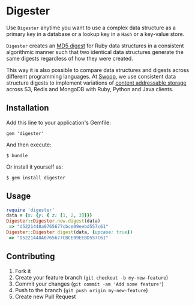 # Digester

Use `Digester` anytime you want to use a complex data structure as a primary key
in a database or a lookup key in a `Hash` or a key-value store.

`Digester` creates an [MD5 digest](http://en.wikipedia.org/wiki/MD5) for Ruby
data structures in a consistent algorithmic manner such that two identical
data structures generate the same digests regardless of how they were
created. 

This way it is also possible to compare data structures and digests
across different programming languages. At [Swoop](http://swoop.com),
we use consistent data structure digests to implement variations of 
[content addressable storage](http://en.wikipedia.org/wiki/Content-addressable_storage) 
across S3, Redis and MongoDB with Ruby, Python and Java clients.

## Installation

Add this line to your application's Gemfile:

    gem 'digester'

And then execute:

    $ bundle

Or install it yourself as:

    $ gem install digester

## Usage

```ruby
require 'digester'
data = {x: {y: { z: [1, 2, 3]}}}
Digester::Digester.new.digest(data)
 => "d5221448a0765677cbce09eebd557c61"
Digester::Digester.digest(data, {upcase: true})
 => "D5221448A0765677CBCE09EEBD557C61"
```

## Contributing

1. Fork it
2. Create your feature branch (`git checkout -b my-new-feature`)
3. Commit your changes (`git commit -am 'Add some feature'`)
4. Push to the branch (`git push origin my-new-feature`)
5. Create new Pull Request
